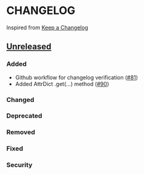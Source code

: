 # CHANGELOG
Inspired from [Keep a Changelog](https://keepachangelog.com/en/1.0.0/)

## [Unreleased]
### Added
- Github workflow for changelog verification ([#81](https://github.com/opensearch-project/opensearch-dsl-py/pull/81))
- Added AttrDict .get(...) method ([#90](https://github.com/opensearch-project/opensearch-dsl-py/pull/90))

### Changed

### Deprecated

### Removed

### Fixed

### Security


[Unreleased]: https://github.com/opensearch-project/opensearch-dsl-py/compare/2.0...HEAD